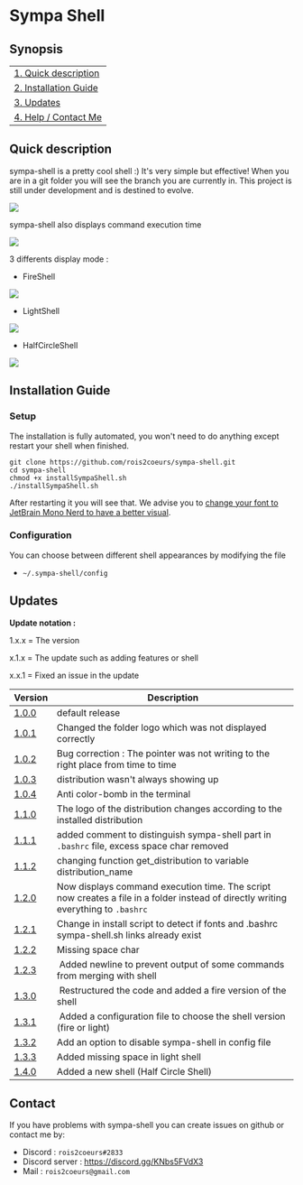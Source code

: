 # Sympa Shell

## Synopsis

|                                              |
| -------------------------------------------- |
| [1. Quick description](#quick-description)   |
| [2. Installation Guide](#installation-guide) |
| [3. Updates](#updates)                       |
| [4. Help / Contact Me](#contact)           |

## Quick description

sympa-shell is a pretty cool shell :) It's very simple but effective! When you are in a git folder you will see the branch you are currently in. This project is still under development and is destined to evolve.

![](https://files.valentinraillard.fr/GitHub/sympa-shell/10.png)

sympa-shell also displays command execution time

![](https://files.valentinraillard.fr/GitHub/sympa-shell/11.png)

3 differents display mode :

- FireShell

![](https://files.valentinraillard.fr/GitHub/sympa-shell/fireShellPreview.png)
- LightShell

![](https://files.valentinraillard.fr/GitHub/sympa-shell/lightShellPreview.png)
- HalfCircleShell

![](https://files.valentinraillard.fr/GitHub/sympa-shell/halfCircleShellPreview.png)

## Installation Guide

### Setup

The installation is fully automated, you won't need to do anything except restart your shell when finished.

```
git clone https://github.com/rois2coeurs/sympa-shell.git
cd sympa-shell
chmod +x installSympaShell.sh
./installSympaShell.sh
```

After restarting it you will see that. We advise you to [change your font to JetBrain Mono Nerd to have a better visual](change-terminal-font.md).

### Configuration

You can choose between different shell appearances by modifying the file
- `~/.sympa-shell/config`

## Updates
**Update notation :**

 1.x.x = The version

 x.1.x = The update such as adding features or shell

 x.x.1 = Fixed an issue in the update
 
| Version | Description |
|-|-|
| [1.0.0](https://github.com/rois2coeurs/sympa-shell/commit/53bcd58b3356cb6a8686dc4af13ade316549eff2) | default release |
| [1.0.1](https://github.com/rois2coeurs/sympa-shell/commit/f33318e26dac9e87d247ab4b2d5aa1ad59b58fda) | Changed the folder logo which was not displayed correctly |
| [1.0.2](https://github.com/rois2coeurs/sympa-shell/commit/ac39ac2967d6aaa819b9f025f31aaf15274ba4c3) | Bug correction : The pointer was not writing to the right place from time to time |
| [1.0.3](https://github.com/rois2coeurs/sympa-shell/commit/9f657128aa861eaad182a552d74695b95f87c2d8) | distribution wasn't always showing up |
| [1.0.4](https://github.com/rois2coeurs/sympa-shell/commit/1322e3f06d07780e0a83f88413ffadefd17a4006) | Anti color-bomb in the terminal |
| [1.1.0](https://github.com/rois2coeurs/sympa-shell/commit/73637ad1fcc5e67860bfcb77f150076624ac4aac) | The logo of the distribution changes according to the installed distribution |
| [1.1.1](https://github.com/rois2coeurs/sympa-shell/commit/ae5163064fd842ba831d7582de689082abe1f0c6) | added comment to distinguish sympa-shell part in `.bashrc` file, excess space char removed |
| [1.1.2](https://github.com/rois2coeurs/sympa-shell/commit/c1f097f43ce27f95a78d74f1f7316e2ec355917e) | changing function get_distribution to variable distribution_name |
| [1.2.0](https://github.com/rois2coeurs/sympa-shell/commit/5931f7895354f20d5cf1f56d09c98dfbd3479698) | Now displays command execution time. The script now creates a file in a folder instead of directly writing everything to `.bashrc` |
| [1.2.1](https://github.com/rois2coeurs/sympa-shell/commit/82fd4794c37781c59e7194609a274b5e9bf26075) | Change in install script to detect if fonts and .bashrc sympa-shell.sh links already exist |
| [1.2.2](https://github.com/rois2coeurs/sympa-shell/commit/a409560b81a015ef044d645980ad3b1df6e54642) | Missing space char |
| [1.2.3](https://github.com/rois2coeurs/sympa-shell/commit/a71be387236d5097fb5acfd70101f5ed10c7e0fe) | Added newline to prevent output of some commands from merging with shell |
| [1.3.0](https://github.com/rois2coeurs/sympa-shell/commit/d189b85eeebe03737faaefbbd5c11f35b4a44f22) | Restructured the code and added a fire version of the shell |
| [1.3.1](https://github.com/rois2coeurs/sympa-shell/commit/21c8bc619bdd76605aca0aa935708d2599a5483b) | Added a configuration file to choose the shell version (fire or light) |
| [1.3.2](https://github.com/rois2coeurs/sympa-shell/commit/cf40d378e735d5d2b05eb4bf6102ba014dadc4d7) | Add an option to disable sympa-shell in config file |
| [1.3.3](https://github.com/rois2coeurs/sympa-shell/commit/bbcfd0653d1e093015965cdf23250e38b406386f) | Added missing space in light shell |
| [1.4.0](https://github.com/rois2coeurs/sympa-shell/commit/2571a46cb153dae2d7f80518fbb38cb4a1a184a4) | Added a new shell (Half Circle Shell) |

## Contact

If you have problems with sympa-shell you can create issues on github or contact me by:
- Discord : `rois2coeurs#2833`
- Discord server : https://discord.gg/KNbs5FVdX3
- Mail : `rois2coeurs@gmail.com`
